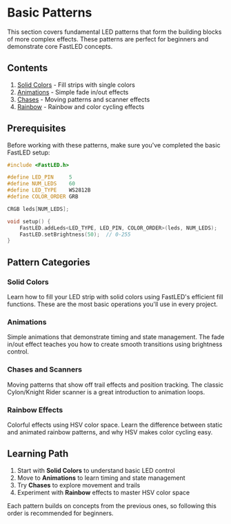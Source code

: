 # Basic Patterns

This section covers fundamental LED patterns that form the building blocks of more complex effects. These patterns are perfect for beginners and demonstrate core FastLED concepts.

## Contents

1. [Solid Colors](solid-colors.md) - Fill strips with single colors
2. [Animations](animations.md) - Simple fade in/out effects
3. [Chases](chases.md) - Moving patterns and scanner effects
4. [Rainbow](rainbow.md) - Rainbow and color cycling effects

## Prerequisites

Before working with these patterns, make sure you've completed the basic FastLED setup:

```cpp
#include <FastLED.h>

#define LED_PIN     5
#define NUM_LEDS    60
#define LED_TYPE    WS2812B
#define COLOR_ORDER GRB

CRGB leds[NUM_LEDS];

void setup() {
    FastLED.addLeds<LED_TYPE, LED_PIN, COLOR_ORDER>(leds, NUM_LEDS);
    FastLED.setBrightness(50);  // 0-255
}
```

## Pattern Categories

### Solid Colors
Learn how to fill your LED strip with solid colors using FastLED's efficient fill functions. These are the most basic operations you'll use in every project.

### Animations
Simple animations that demonstrate timing and state management. The fade in/out effect teaches you how to create smooth transitions using brightness control.

### Chases and Scanners
Moving patterns that show off trail effects and position tracking. The classic Cylon/Knight Rider scanner is a great introduction to animation loops.

### Rainbow Effects
Colorful effects using HSV color space. Learn the difference between static and animated rainbow patterns, and why HSV makes color cycling easy.

## Learning Path

1. Start with **Solid Colors** to understand basic LED control
2. Move to **Animations** to learn timing and state management
3. Try **Chases** to explore movement and trails
4. Experiment with **Rainbow** effects to master HSV color space

Each pattern builds on concepts from the previous ones, so following this order is recommended for beginners.
